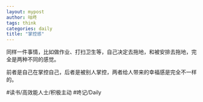 ```yaml
---
layout: mypost
author: 咕咚
tags: think
categories: daily
title: "掌控感"
---
```


同样一件事情，比如做作业、打扫卫生等，自己决定去拖地，和被安排去拖地，完全是两种不同的感觉。

前者是自己在掌控自己，后者是被别人掌控，两者给人带来的幸福感是完全不一样的。

#读书/高效能人士/积极主动 #咚记/Daily 